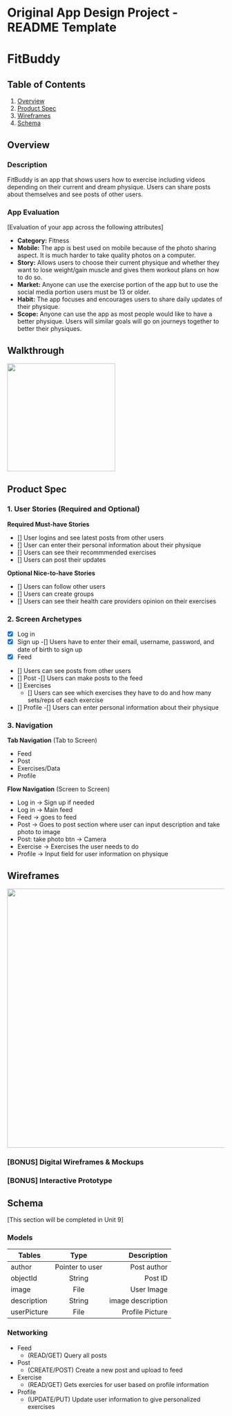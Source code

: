 Original App Design Project - README Template
===

# FitBuddy

## Table of Contents
1. [Overview](#Overview)
1. [Product Spec](#Product-Spec)
1. [Wireframes](#Wireframes)
2. [Schema](#Schema)

## Overview
### Description
FitBuddy is an app that shows users how to exercise including videos depending on their current and dream physique. Users can share posts about themselves and see posts of other users.
### App Evaluation
[Evaluation of your app across the following attributes]
- **Category:** Fitness
- **Mobile:** The app is best used on mobile because of the photo sharing aspect. It is much harder to take quality photos on a computer.
- **Story:** Allows users to choose their current physique and whether they want to lose weight/gain muscle and gives them workout plans on how to do so.
- **Market:** Anyone can use the exercise portion of the app but to use the social media portion users must be 13 or older. 
- **Habit:** The app focuses and encourages users to share daily updates of their physique.
- **Scope:** Anyone can use the app as most people would like to have a better physique. Users will similar goals will go on journeys together to better their physiques.

## Walkthrough
<img src="walkthrough.gif" width="250px">

## Product Spec

### 1. User Stories (Required and Optional)

**Required Must-have Stories**

- [] User logins and see latest posts from other users 
- [] User can enter their personal information about their physique
- [] Users can see their recommmended exercises
- [] Users can post their updates

**Optional Nice-to-have Stories**

- [] Users can follow other users
- [] Users can create groups
- [] Users can see their health care providers opinion on their exercises

### 2. Screen Archetypes

- [x] Log in
- [x] Sign up
   -[] Users have to enter their email, username, password, and date of birth to sign up
- [x]  Feed
  - [] Users can see posts from other users
- [] Post
   -[] Users can make posts to the feed
- [] Exercises
  - [] Users can see which exercises they have to do and how many sets/reps of each exercise
 - [] Profile
   -[] Users can enter personal information about their physique
### 3. Navigation

**Tab Navigation** (Tab to Screen)

* Feed
* Post
* Exercises/Data
* Profile

**Flow Navigation** (Screen to Screen)

* Log in -> Sign up if needed
* Log in -> Main feed
* Feed -> goes to feed 
* Post -> Goes to post section where user can input description and take photo to image
* Post: take photo btn -> Camera
* Exercise -> Exercises the user needs to do
* Profile -> Input field for user information on physique
  
## Wireframes
<img src="wireframes2.jpg" width=600>

### [BONUS] Digital Wireframes & Mockups

### [BONUS] Interactive Prototype

## Schema 
[This section will be completed in Unit 9]
### Models
| Tables        | Type          | Description|
| ------------- |:-------------:| ----------:|
| author        |Pointer to user| Post author|
| objectId      |String         | Post ID    |
| image         |File           | User Image |
| description   |String         | image description
| userPicture   |File           |Profile Picture|

### Networking
* Feed
  * (READ/GET) Query all posts
* Post
  * (CREATE/POST) Create a new post and upload to feed
* Exercise
  * (READ/GET) Gets exercies for user based on profile information
* Profile
  * (UPDATE/PUT) Update user information to give personalized exercises
